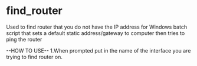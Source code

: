 # find_router
Used to find router that you do not have the IP address for
Windows batch script that sets a default static address/gateway to computer then tries to ping the router

--HOW TO USE--
1.When prompted put in the name of the interface you are trying to find router on.


